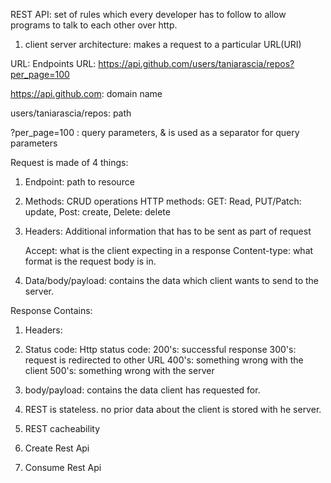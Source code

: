 REST API: set of rules which every developer has to follow to  allow programs to talk to each other over http.

1. client server architecture: makes a request to a particular URL(URI)


URL: Endpoints
URL: https://api.github.com/users/taniarascia/repos?per_page=100

https://api.github.com: domain name

users/taniarascia/repos: path

?per_page=100 : query parameters, & is used as a separator for query parameters




Request is made of 4 things:

1. Endpoint: path to resource

2. Methods: CRUD operations
    HTTP methods: GET: Read, PUT/Patch: update, Post: create, Delete: delete

3. Headers: Additional information that has to be sent as part of request

    Accept: what is the client expecting in a response 
    Content-type: what format is the request body is in. 

4. Data/body/payload: contains the data which client wants to send to the server.


Response Contains: 

1. Headers: 

2. Status code: Http status code: 
    200's: successful response 
    300's: request is redirected to other URL
    400's: something wrong with the client
    500's: something wrong with the server

3. body/payload: contains the data client has requested for. 







2. REST is stateless. no prior data about the client is stored with he server.
3. REST cacheability


1. Create Rest Api
2. Consume Rest Api